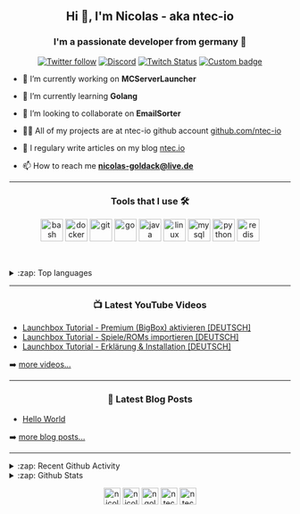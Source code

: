 <h2 align="center">Hi 👋, I'm Nicolas - aka ntec-io</h2>
<h3 align="center">I'm a passionate developer from germany 🍺</h3>

<p align="center">
<a href="https://twitter.com/nicolas_goldack">
<img alt="Twitter follow" src="https://img.shields.io/twitter/follow/nicolas_goldack?color=1DA1F2&logo=Twitter&style=for-the-badge"></a>

<a href="https://discord.gg/gjveZzU">
<img alt="Discord" src="https://img.shields.io/discord/745954336734969877?color=7289DA&label=DISCORD&logo=Discord&style=for-the-badge"></a>

<a href="https://twitch.tv/ntec-io">
<img alt="Twitch Status" src="https://img.shields.io/twitch/status/ntec_io?color=9146FF&logo=Twitch&style=for-the-badge"></a>

<a href="https://www.youtube.com/channel/UCWlzQ62V0vhtH1XkgN4hS2A?sub_confirmation=1">
<img alt="Custom badge" src="https://img.shields.io/endpoint?style=for-the-badge&url=https%3A%2F%2Fyoutube-channel-stats.vercel.app%2Fapi%2Fsubscriber"></a>
</p>

- 🔭 I’m currently working on **MCServerLauncher**

- 🌱 I’m currently learning **Golang**

- 👯 I’m looking to collaborate on **EmailSorter**

- 👨‍💻 All of my projects are at ntec-io github account [github.com/ntec-io](https://github.com/ntec-io)

- 📝 I regulary write articles on my blog [ntec.io](https://ntec.io)

- 📫 How to reach me **nicolas-goldack@live.de**

---

<h3 align="center">Tools that I use 🛠️</h3>
<p align="center"><img src="https://www.vectorlogo.zone/logos/gnu_bash/gnu_bash-icon.svg" alt="bash" width="40" height="40"/> <img src="https://devicons.github.io/devicon/devicon.git/icons/docker/docker-original-wordmark.svg" alt="docker" width="40" height="40"/> <img src="https://www.vectorlogo.zone/logos/git-scm/git-scm-icon.svg" alt="git" width="40" height="40"/> <img src="https://devicons.github.io/devicon/devicon.git/icons/go/go-original.svg" alt="go" width="40" height="40"/> <img src="https://devicons.github.io/devicon/devicon.git/icons/java/java-original-wordmark.svg" alt="java" width="40" height="40"/> <img src="https://devicons.github.io/devicon/devicon.git/icons/linux/linux-original.svg" alt="linux" width="40" height="40"/> <img src="https://devicons.github.io/devicon/devicon.git/icons/mysql/mysql-original-wordmark.svg" alt="mysql" width="40" height="40"/> <img src="https://devicons.github.io/devicon/devicon.git/icons/python/python-original.svg" alt="python" width="40" height="40"/> <img src="https://devicons.github.io/devicon/devicon.git/icons/redis/redis-original-wordmark.svg" alt="redis" width="40" height="40"/></p><p>&nbsp;

<details>
  <summary>:zap: Top languages</summary>
<img align="center" src="https://github-readme-stats-git-master.ngoldack.vercel.app/api/top-langs/?username=ngoldack&hide=css,html&layout=compact" alt="ngoldack" /></p>
</details>

---

<h3 align="center">📺 Latest YouTube Videos</h3>

<!-- YOUTUBE:START -->
- [Launchbox Tutorial - Premium (BigBox) aktivieren [DEUTSCH]](https://www.youtube.com/watch?v=DvdCdHCfyDM)
- [Launchbox Tutorial - Spiele/ROMs importieren [DEUTSCH]](https://www.youtube.com/watch?v=vR9-j8qLT6M)
- [Launchbox Tutorial - Erklärung & Installation [DEUTSCH]](https://www.youtube.com/watch?v=ZYjg4rtYI4w)
<!-- YOUTUBE:END -->

➡️ [more videos...](https://www.youtube.com/channel/UCWlzQ62V0vhtH1XkgN4hS2A)

---

<h3 align="center">📕 Latest Blog Posts</h3>

<!-- BLOG-POST-LIST:START -->
- [Hello World](https://ntec.io/blog/hello-world/)
<!-- BLOG-POST-LIST:END -->

➡️ [more blog posts...](https://ntec.io)

---

<details>
  <summary>:zap: Recent Github Activity</summary>
  
<!--START_SECTION:activity-->
1. 🗣 Commented on [#1](https://github.com//anuraghazra/github-readme-stats/issues/1) in [anuraghazra/github-readme-stats](https://github.com//anuraghazra/github-readme-stats)
2. 🗣 Commented on [#5101](https://github.com//badges/shields/issues/5101) in [badges/shields](https://github.com//badges/shields)
3. 🗣 Commented on [#1](https://github.com//anuraghazra/github-readme-stats/issues/1) in [anuraghazra/github-readme-stats](https://github.com//anuraghazra/github-readme-stats)
4. ❗️ Opened issue [#6](https://github.com//paulvarache/vscode-taskfile/issues/6) in [paulvarache/vscode-taskfile](https://github.com//paulvarache/vscode-taskfile)
5. ❗️ Closed issue [#264](https://github.com//W4RH4WK/Debloat-Windows-10/issues/264) in [W4RH4WK/Debloat-Windows-10](https://github.com//W4RH4WK/Debloat-Windows-10)
<!--END_SECTION:activity-->

</details>

<details>
  <summary>:zap: Github Stats</summary>
<img align="center" src="https://github-readme-stats-git-master.ngoldack.vercel.app/api?username=ngoldack&show_icons=true&include_all_commits=true" alt="ngoldack" /></p>
</details>

<p align="center">
<a href="https://twitter.com/nicolas_goldack" target="blank"><img align="center" src="https://cdn.jsdelivr.net/npm/simple-icons@3.0.1/icons/twitter.svg" alt="nicolas_goldack" height="30" width="30" /></a>
<a href="https://linkedin.com/in/nicolas_goldack" target="blank"><img align="center" src="https://cdn.jsdelivr.net/npm/simple-icons@3.0.1/icons/linkedin.svg" alt="nicolas_goldack" height="30" width="30" /></a>
<a href="https://stackoverflow.com/users/ngoldack" target="blank"><img align="center" src="https://cdn.jsdelivr.net/npm/simple-icons@3.0.1/icons/stackoverflow.svg" alt="ngoldack" height="30" width="30" /></a>
<a href="https://instagram.com/ntec-io" target="blank"><img align="center" src="https://cdn.jsdelivr.net/npm/simple-icons@3.0.1/icons/instagram.svg" alt="ntec-io" height="30" width="30" /></a>
<a href="https://www.youtube.com/channel/UCWlzQ62V0vhtH1XkgN4hS2A" target="blank"><img align="center" src="https://cdn.jsdelivr.net/npm/simple-icons@3.0.1/icons/youtube.svg" alt="ntec-io" height="30" width="30" /></a>
</p>
